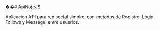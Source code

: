 ��# ApiNojeJS

Aplicacion API para red social simplre, con metodos de Registro, Login, Follows y Message, entre usuarios.
